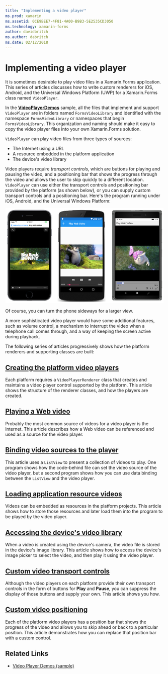 ```yaml
---
title: "Implementing a video player"
ms.prod: xamarin
ms.assetid: 0CE9BEE7-4F81-4A00-B9B3-5E2535CD3050
ms.technology: xamarin-forms
author: davidbritch
ms.author: dabritch
ms.date: 02/12/2018
---
```


# Implementing a video player

It is sometimes desirable to play video files in a Xamarin.Forms application. This series of articles discusses how to write custom renderers for iOS, Android, and the Universal Windows Platform (UWP) for a Xamarin.Forms class named `VideoPlayer`.

In the [**VideoPlayerDemos**](https://developer.xamarin.com/samples/xamarin-forms/customrenderers/VideoPlayerDemos/) sample, all the files that implement and support `VideoPlayer` are in folders named `FormsVideoLibrary` and identified with the namespace `FormsVideoLibrary` or namespaces that begin `FormsVideoLibrary`. This organization and naming should make it easy to copy the video player files into your own Xamarin.Forms solution.

`VideoPlayer` can play video files from three types of sources:

- The Internet using a URL
- A resource embedded in the platform application
- The device's video library

Video players require *transport controls*, which are buttons for playing and pausing the video, and a positioning bar that shows the progress through the video and allows the user to skip quickly to a different location. `VideoPlayer` can use either the transport controls and positioning bar provided by the platform (as shown below), or you can supply custom transport controls and a positioning bar. Here's the program running under iOS, Android, and the Universal Windows Platform:

[![Play Web Video](web-videos-images/playwebvideo-small.png "Play Web Video")](web-videos-images/playwebvideo-large.png#lightbox "Play Web Video")

Of course, you can turn the phone sideways for a larger view.

A more sophisticated video player would have some additional features, such as volume control, a mechanism to interrupt the video when a telephone call comes through, and a way of keeping the screen active during playback.

The following series of articles progressively shows how the platform renderers and supporting classes are built:

## [Creating the platform video players](player-creation.md)

Each platform requires a `VideoPlayerRenderer` class that creates and maintains a video player control supported by the platform. This article shows the structure of the renderer classes, and how the players are created.

## [Playing a Web video](web-videos.md)

Probably the most common source of videos for a video player is the Internet. This article describes how a Web video can be referenced and used as a source for the video player.

## [Binding video sources to the player](source-bindings.md)

This article uses a `ListView` to present a collection of videos to play. One program shows how the code-behind file can set the video source of the video player, but a second program shows how you can use data binding between the `ListView` and the video player.

## [Loading application resource videos](loading-resources.md)

Videos can be embedded as resources in the platform projects. This article shows how to store those resources and later load them into the program to be played by the video player.

## [Accessing the device's video library](accessing-library.md)

When a video is created using the device's camera, the video file is stored in the device's image library. This article shows how to access the device's image picker to select the video, and then play it using the video player.

## [Custom video transport controls](custom-transport.md)

Although the video players on each platform provide their own transport controls in the form of buttons for **Play** and **Pause**, you can suppress the display of those buttons and supply your own. This article shows you how.

## [Custom video positioning](custom-positioning.md)

Each of the platform video players has a position bar that shows the progress of the video and allows you to skip ahead or back to a particular position. This article demonstrates how you can replace that position bar with a custom control.





## Related Links

- [Video Player Demos (sample)](https://developer.xamarin.com/samples/xamarin-forms/customrenderers/VideoPlayerDemos/)
